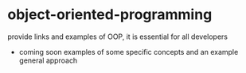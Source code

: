 # object-oriented-programming
 provide links and examples of OOP, it is essential for all developers


- coming soon examples of some specific concepts and an example general approach

